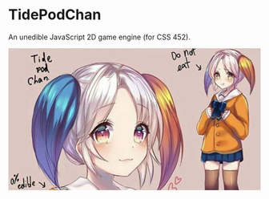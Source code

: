 # TidePodChan
An unedible JavaScript 2D game engine (for CSS 452).

![Our New Mascot](assets/mascot.jpg)
